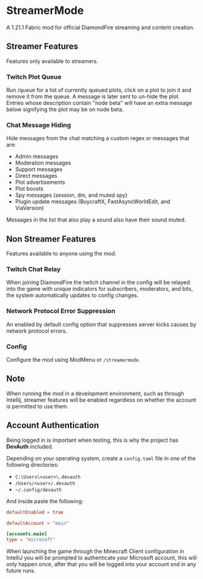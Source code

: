 # StreamerMode

A 1.21.1 Fabric mod for official DiamondFire streaming and content creation.

## Streamer Features
Features only available to streamers.

### Twitch Plot Queue
Run /queue for a list of currently queued plots, click on a plot to join it and remove it from the queue. A message is later sent to un-hide the plot. Entries whose description contain "node beta" will have an extra message below signifying the plot may be on node beta.

### Chat Message Hiding
Hide messages from the chat matching a custom regex or messages that are:
- Admin messages
- Moderation messages
- Support messages
- Direct messages
- Plot advertisements
- Plot boosts
- Spy messages (session, dm, and muted spy)
- Plugin update messages (BuycraftX, FastAsyncWorldEdit, and ViaVersion)

Messages in the list that also play a sound also have their sound muted.

## Non Streamer Features
Features available to anyone using the mod.

### Twitch Chat Relay
When joining DiamondFire the twitch channel in the config will be relayed into the game with unique indicators for subscribers, moderators, and bits, the system automatically updates to config changes.

### Network Protocol Error Suppression
An enabled by default config option that suppresses server kicks causes by network protocol errors.

### Config
Configure the mod using ModMenu or `/streamermode`.

## Note
When running the mod in a development environment, such as through Intellij, streamer features will be enabled regardless on whether the account is permitted to use them.

## Account Authentication
Being logged in is important when testing, this is why the project has **DevAuth** included.

Depending on your operating system, create a `config.toml` file in one of the following directories:
* `C:\Users\<user>\.devauth`
* `/Users/<user>/.devauth`
* `~/.config/devauth`

And inside paste the following:
```toml
defaultEnabled = true

defaultAccount = "main"

[accounts.main]
type = "microsoft"
```
When launching the game through the Minecraft Client configuration in IntelliJ you will be prompted to authenticate your Microsoft account, this will only happen once, after that you will be logged into your account snd in any future runs.

